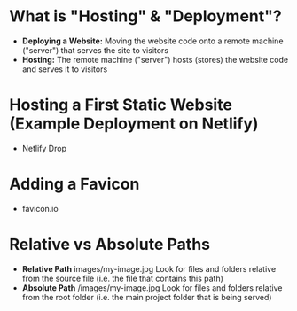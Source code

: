 # What is "Hosting" & "Deployment"?
- **Deploying a Website:** Moving the website code onto a remote machine ("server") that serves the site to visitors
- **Hosting:** The remote machine ("server") hosts (stores) the website code and serves it to visitors
# Hosting a First Static Website (Example Deployment on Netlify)
- Netlify Drop
# Adding a Favicon
- favicon.io
# Relative vs Absolute Paths
- **Relative Path** images/my-image.jpg Look for files and folders relative from the source file (i.e. the file that contains this path)
- **Absolute Path** /images/my-image.jpg Look for files and folders relative from the root folder (i.e. the main project folder that is being served)